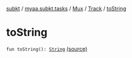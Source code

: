 [subkt](../../../index.md) / [myaa.subkt.tasks](../../index.md) / [Mux](../index.md) / [Track](index.md) / [toString](./to-string.md)

# toString

`fun toString(): `[`String`](https://kotlinlang.org/api/latest/jvm/stdlib/kotlin/-string/index.html) [(source)](https://github.com/Myaamori/SubKt/blob/master/src/main/kotlin/myaa/subkt/tasks/muxtask.kt#L311)